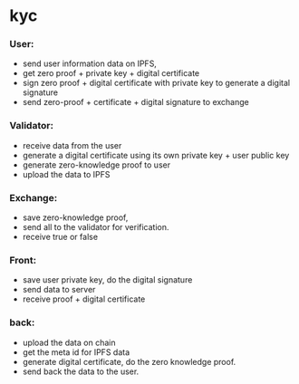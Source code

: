 # kyc
### User:
* send user information data on IPFS,
* get zero proof + private key + digital certificate
* sign zero proof + digital certificate with private key to generate a digital signature
* send zero-proof + certificate + digital signature to exchange

### Validator:
* receive data from the user
* generate a digital certificate using its own private key + user public key
* generate zero-knowledge proof to user
* upload the data to IPFS

### Exchange:
* save zero-knowledge proof,
* send all to the validator for verification.
* receive true or false

### Front:
* save user private key, do the digital signature
* send data to server
* receive proof + digital certificate

### back:
* upload the data on chain
* get the meta id for IPFS data
* generate digital certificate, do the zero knowledge proof.
* send back the data to the user.
